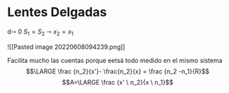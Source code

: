 # Lentes Delgadas
d⇾ 0 
$S_1 = S_2$ ⇾ $x_2 = x_1$

![[Pasted image 20220608094239.png]]

Facilita mucho las cuentas porque eetsá todo medido en el mismo sistema
$$\LARGE \frac {n_2}{x'}- \frac{n_2}{x} = \frac {n_2 -n_1}{R}$$
$$A=\LARGE \frac {x' \ n_2}{x \ n_1}$$